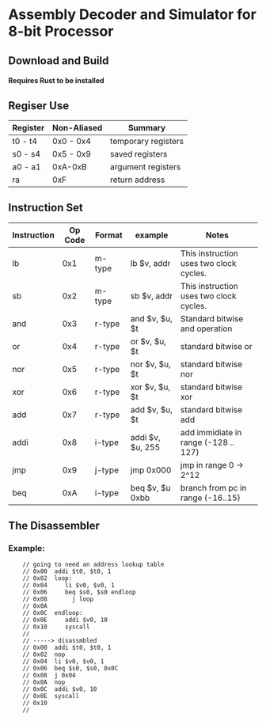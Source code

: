 # **Assembly Decoder and Simulator for 8-bit Processor**
## **Download and Build**

#### Requires Rust to be installed

## **Regiser Use**
|Register|Non-Aliased|Summary|
|---|---|---|
|t0 - t4|0x0 - 0x4|temporary registers|
|s0 - s4|0x5 - 0x9|saved registers|
|a0 - a1| 0xA-0xB| argument registers|
|ra|0xF|return address|

## **Instruction Set**

|Instruction|Op Code|Format|example|Notes|
|----|-----|------|-----|---|
|lb|0x1|m-type| lb $v, addr| This instruction uses two clock cycles.
|sb|0x2|m-type| sb $v, addr| This instruction uses two clock cycles.
|and|0x3|r-type| and $v, $u, $t| Standard bitwise and operation
|or|0x4|r-type|or $v, $u, $t| standard bitwise or
|nor|0x5|r-type|nor $v, $u, $t| standard bitwise nor
|xor|0x6|r-type|xor $v, $u, $t| standard bitwise xor
|add|0x7|r-type|add $v, $u, $t| standard bitwise add
|addi|0x8|i-type|addi $v, $u, 255| add immidiate in range (-128 .. 127)
|jmp|0x9|j-type|jmp 0x000| jmp in range 0 -> 2^12
|beq|0xA|i-type|beq $v, $u 0xbb| branch from pc in range (-16..15)


## **The Disassembler**
### Example:

        // going to need an address lookup table
        // 0x00  addi $t0, $t0, 1
        // 0x02  loop:
        // 0x04     li $v0, $v0, 1
        // 0x06     beq $s0, $s0 endloop
        // 0x08       j loop
        // 0x0A
        // 0x0C  endloop:
        // 0x0E     addi $v0, 10
        // 0x10     syscall
        // 
        // -----> disassmbled 
        // 0x00  addi $t0, $t0, 1
        // 0x02  nop
        // 0x04  li $v0, $v0, 1
        // 0x06  beq $s0, $s0, 0x0C
        // 0x08  j 0x04
        // 0x0A  nop
        // 0x0C  addi $v0, 10
        // 0x0E  syscall
        // 0x10
        //